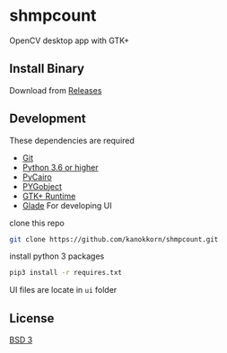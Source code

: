 # shmpcount

OpenCV desktop app with GTK+

## Install Binary

Download from [Releases](https://github.com/kanokkorn/shmpcount/releases)

## Development

These dependencies are required

- [Git](https://git-scm.com/)
- [Python 3.6 or higher](https://www.python.org/downloads/)
- [PyCairo](http://ftp.gnome.org/pub/GNOME/binaries/win32/pycairo/) 
- [PYGobject](http://ftp.gnome.org/pub/GNOME/binaries/win32/pygobject/)
- [GTK+ Runtime](http://ftp.gnome.org/pub/GNOME/binaries/win64/gtk+/)
- [Glade](https://glade.gnome.org/) For developing UI

clone this repo

```bash
git clone https://github.com/kanokkorn/shmpcount.git
```

install python 3 packages

```bash
pip3 install -r requires.txt
```

UI files are locate in  ```ui``` folder

## License

[BSD 3](https://github.com/kanokkorn/shmpcount/blob/master/LICENSE)
